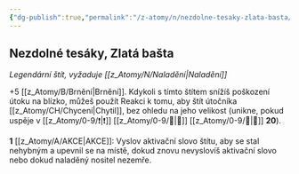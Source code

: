 ```yaml
---
{"dg-publish":true,"permalink":"/z-atomy/n/nezdolne-tesaky-zlata-basta/"}
---
```


## Nezdolné tesáky, Zlatá bašta
*Legendární štít, vyžaduje [[z_Atomy/N/Naladění\|Naladění]]*

+5 [[z_Atomy/B/Brnění\|Brnění]]. Kdykoli s tímto štítem snížíš poškození útoku na blízko, můžeš použít Reakci k tomu, aby štít útočníka [[z_Atomy/CH/Chycení\|Chytil]], bez ohledu na jeho velikost (unikne, pokud uspěje v [[z_Atomy/0-9/❗\|❗]] [[z_Atomy/0-9/💪\|💪]] [[z_Atomy/0-9/📶\|📶]] **20**).

**1** [[z_Atomy/A/AKCE\|AKCE]]: Vyslov aktivační slovo štítu, aby se stal nehybným a upevnil se na místě, dokud znovu nevyslovíš aktivační slovo nebo dokud naladěný nositel nezemře.